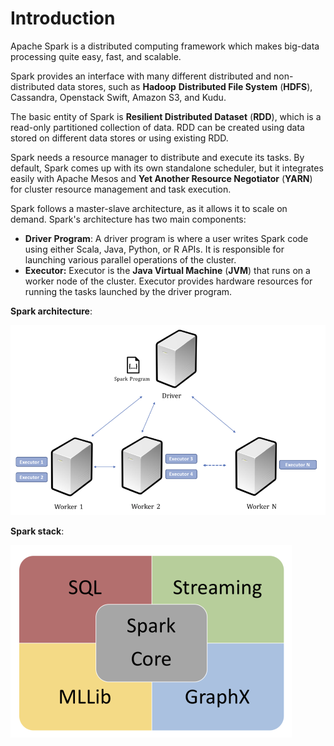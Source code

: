 # Introduction

Apache Spark is a distributed computing framework which makes big-data processing quite easy, fast, and scalable.

Spark provides an interface with many different distributed and non-distributed data stores, such as **Hadoop** **Distributed File System** (**HDFS**), Cassandra, Openstack Swift, Amazon S3, and Kudu.

The basic entity of Spark is **Resilient Distributed Dataset** (**RDD**), which is a read-only partitioned collection of data. RDD can be created using data stored on different data stores or using existing RDD.

Spark needs a resource manager to distribute and execute its tasks. By default, Spark comes up with its own standalone scheduler, but it integrates easily with Apache Mesos and **Yet Another Resource Negotiator** (**YARN**) for cluster resource management and task execution.

Spark follows a master-slave architecture, as it allows it to scale on demand. Spark's architecture has two main components:

- **Driver** **Program**: A driver program is where a user writes Spark code using either Scala, Java, Python, or R APIs. It is responsible for launching various parallel operations of the cluster.
- **Executor:** Executor is the **Java Virtual Machine** (**JVM**) that runs on a worker node of the cluster. Executor provides hardware resources for running the tasks launched by the driver program.

**Spark architecture**:

![Architecture](images/architecture.png)

**Spark stack**:

![Stack](images/spark-stack.png)